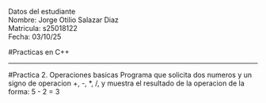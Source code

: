 Datos del estudiante<br>
Nombre: Jorge Otilio Salazar Diaz<br>
Matricula: s25018122<br>
Fecha: 03/10/25

#Practicas en C++
***
#Practica 2. Operaciones basicas
Programa que solicita dos numeros y un signo de operacion
+, -, *, /, y muestra el resultado de la operacion de la forma: 5 - 2 = 3